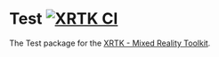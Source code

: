 # Test [![XRTK CI](https://github.com/XRTK/com.xrtk.test/actions/workflows/build.yml/badge.svg?branch=main)](https://github.com/XRTK/com.xrtk.test/actions/workflows/build.yml)

The Test package for the [XRTK - Mixed Reality Toolkit](https://github.com/XRTK/XRTK-Core).
